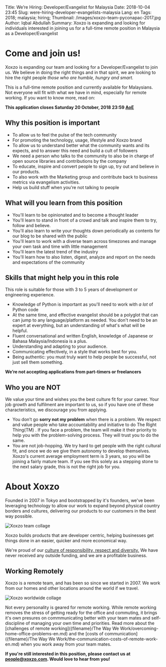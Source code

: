 Title: We’re Hiring: Developer/Evangelist for Malaysia
Date: 2018-10-04 23:45
Slug: were-hiring-developer-evangelists-malaysia
Lang: en 
Tags: 2018; malaysia; hiring;
Thumbnail: /images/xoxzo-team-pyconapac-2017.jpg
Author: Iqbal Abdullah 
Summary: Xoxzo is expanding and looking for individuals interested in joining us for a full-time remote position in Malaysia as a Developer/Evangelist

# Come and join us!

Xoxzo is expanding our team and looking for a Developer/Evangelist to join us.
We believe in doing the right things and in that spirit, we are looking to hire the right people
*those who are humble, hungry and smart.* 

This is a full-time remote position and currently available for Malaysians. Not
everyone will fit with what we have in mind, especially for remote working. If
you want to know more, read on:

**This application closes Saturday 20 October, 2018 23:59 [AoE](https://www.timeanddate.com/time/zones/aoe)**

## Why this position is important

* To allow us to feel the pulse of the tech community
* For promoting the technology, usage, lifestyle and Xoxzo brand
* To allow us to understand better what the community wants and its expects, and to answer this
need and build a cult of followers
* We need a person who talks to the community to also be in charge of open
source libraries and contributions by the company
* To educate, inspire and convert people to sign up, try out and believe in our products.
* To also work with the Marketing group and contribute back to business metrics via evangelism activities.
* Help us build stuff when you're not talking to people

## What will you learn from this position

* You'll learn to be opinionated and to become a thought leader
* You'll learn to stand in front of a crowd and talk and inspire them to try, follow and believe.
* You'll also learn to write your thoughts down periodically as contents for our blog to be shared with the public
* You'll learn to work with a diverse team across timezones and manage your own task and time with little management
* You'll learn the latest trend of the industry
* You'll learn how to also listen, digest, analyze and report on the needs and expectations of the community

## Skills that might help you in this role

This role is suitable for those with 3 to 5 years of development or engineering experience.

* Knowledge of Python is important as you'll need to work with _a lot_ of Python
  code
* At the same time, and effective evangelist should be a polyglot that can can jump
  to any language/platform as needed. You don't need to be an expert at
  everything, but an understanding of what's what will be helpful.
* Fluent conversational and written English, knowledge of Japanese or Bahasa Malaysia/Indonesia is a plus.
* Understanding and adapting to your audience.
* Communicating effectively, in a style that works best for you.
* Being authentic: you must truly want to help people be successful, not just sell them something.

**We’re not accepting applications from part-timers or freelancers**

## Who you are **NOT**

We value your time and wishes you the best culture fit for your career.
Your job growth and fulfilment are important to us, so if you have one of these characteristics,
we discourage you from applying.

* You don’t go **sorry not my problem** when there is a problem. We respect and value people who take
  accountability and initiative to do The Right Thing(TM) . If you face a problem, the team will make it
  their priority to help you with the problem-solving process. They will trust you to do the same.
* You are not job-hopping. We try hard to get people with the right cultural
  fit, and once we do we give them autonomy to develop themselves.
  Xoxzo's current average employment term is 3 years, so you will be joining a fairly mature team.
  If you see this solely as a stepping stone to the next salary grade, this is not the right job for you.

# About Xoxzo

Founded in 2007 in Tokyo and bootstrapped by it's founders, we've been
leveraging technology to allow our work to expand beyond physical country borders and
cultures, delivering our products to our customers in the best way possible.

![Xoxzo team collage](/images/collages/xoxzo-team-collage-01.jpg)

Xoxzo builds products that are developer centric, helping businesses get things
done in an easier, quicker and more economical way.

We're proud of our [culture of responsibility, respect and diversity.](https://info.xoxzo.com/en/hiring/)
We have never received any outside funding, and we are a profitable business.

## Working Remotely
Xoxzo is a remote team, and has been so since we started in 2007. We work from our homes
and other locations around the world if we travel.

![Xoxzo worldwide collage](/images/collages/nomad-collage.jpg)

Not every personality is geared for remote working. While remote working removes the
stress of getting ready for the office and commuting, it brings it's own
presures on commmunicating better with your team mates and self-discipline of
managing your own time and priorities. Read more about the [challenges of remote
working]({filename}/The Way We Work/overcoming-home-office-problems-en.md) and
the [costs of communication]({filename}/The Way We Work/the-communication-costs-of-remote-work-en.md)
when you work away from your team mates.

**If you're still interested in this position, please contact us at
[people@xoxzo.com](mailto:people@xoxzo.com). Would love to hear from you!**
